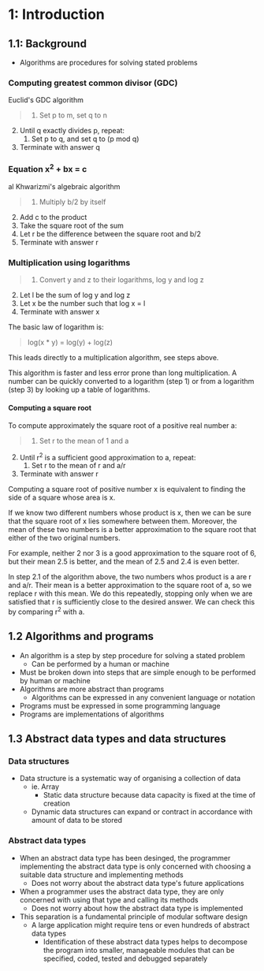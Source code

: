 # 1: Introduction

## 1.1: Background

- Algorithms are procedures for solving stated problems

### Computing greatest common divisor (GDC)

Euclid's GDC algorithm

>1. Set p to m, set q to n
2. Until q exactly divides p, repeat:
	1. Set p to q, and set q to (p mod q)
3. Terminate with answer q

### Equation x<sup>2</sup> + bx = c

al Khwarizmi's algebraic algorithm

>1. Multiply b/2 by itself
2. Add c to the product
3. Take the square root of the sum
4. Let r be the difference between the square root and b/2
5. Terminate with answer r

### Multiplication using logarithms

>1. Convert y and z to their logarithms, log y and log z
2. Let l be the sum of log y and log z
3. Let x be the number such that log x = l
4. Terminate with answer x

The basic law of logarithm is:

>log(x * y) =  log(y) + log(z)

This leads directly to a multiplication algorithm, see steps above.

This algorithm is faster and less error prone than long multiplication. A number can be quickly converted to a logarithm (step 1) or from a logarithm (step 3) by looking up a table of logarithms.

#### Computing a square root

To compute approximately the square root of a positive real number a:

>1. Set r to the mean of 1 and a
2. Until r<sup>2</sup> is a sufficient good approximation to a, repeat:
	1. Set r to the mean of r and a/r
3. Terminate with answer r

Computing a square root of positive number x is equivalent to finding the side of a square whose area is x.

If we know two different numbers whose product is x, then we can be sure that the square root of x lies somewhere between them. Moreover, the mean of these two numbers is a better approximation to the square root that either of the two original numbers.

For example, neither 2 nor 3 is a good approximation to the square root of 6, but their mean 2.5 is better, and the mean of 2.5 and 2.4 is even better.

In step 2.1 of the algorithm above, the two numbers whos product is a are r and a/r. Their mean is a better approximation to the square root of a, so we replace r with this mean. We do this repeatedly, stopping only when we are satisfied that r is sufficiently close to the desired answer. We can check this by comparing r<sup>2</sup> with a.

## 1.2 Algorithms and programs

- An algorithm is a step by step procedure for solving a stated problem
	- Can be performed by a human or machine
- Must be broken down into steps that are simple enough to be performed by human or machine
- Algorithms are more abstract than programs
	- Algorithms can be expressed in any convenient language or notation
- Programs must be expressed in some programming language
- Programs are implementations of algorithms

## 1.3 Abstract data types and data structures

### Data structures

- Data structure is a systematic way of organising a collection of data
	- ie. Array
		- Static data structure because data capacity is fixed at the time of creation
	- Dynamic data structures can expand or contract in accordance with amount of data to be stored

### Abstract data types

- When an abstract data type has been desinged, the programmer implementing the abstract data type is only concerned with choosing a suitable data structure and implementing methods 
	- Does not worry about the abstract data type's future applications
- When a programmer uses the abstract data type, they are only concerned with using that type and calling its methods
	- Does not worry about how the abstract data type is implemented
- This separation is a fundamental principle of modular software design
	- A large application might require tens or even hundreds of abstract data types
		- Identification of these abstract data types helps to decompose the program into smaller, manageable modules that can be specified, coded, tested and debugged separately
